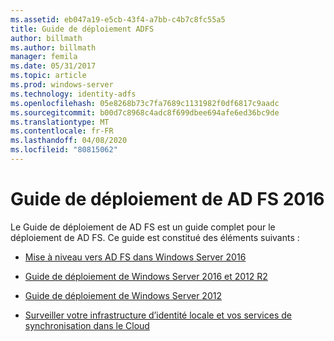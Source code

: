 ```yaml
---
ms.assetid: eb047a19-e5cb-43f4-a7bb-c4b7c8fc55a5
title: Guide de déploiement ADFS
author: billmath
ms.author: billmath
manager: femila
ms.date: 05/31/2017
ms.topic: article
ms.prod: windows-server
ms.technology: identity-adfs
ms.openlocfilehash: 05e8268b73c7fa7689c1131982f0df6817c9aadc
ms.sourcegitcommit: b00d7c8968c4adc8f699dbee694afe6ed36bc9de
ms.translationtype: MT
ms.contentlocale: fr-FR
ms.lasthandoff: 04/08/2020
ms.locfileid: "80815062"
---
```

# <a name="ad-fs-2016-deployment-guide"></a>Guide de déploiement de AD FS 2016


Le Guide de déploiement de AD FS est un guide complet pour le déploiement de AD FS.  Ce guide est constitué des éléments suivants :

  
* [Mise à niveau vers AD FS dans Windows Server 2016](Upgrading-to-AD-FS-in-Windows-Server-2016.md)  

* [Guide de déploiement de Windows Server 2016 et 2012 R2](Windows-Server-2012-R2-AD-FS-Deployment-Guide.md)

* [Guide de déploiement de Windows Server 2012](Windows-Server-2012-AD-FS-Deployment-Guide.md)

* [Surveiller votre infrastructure d’identité locale et vos services de synchronisation dans le Cloud](https://azure.microsoft.com/documentation/articles/active-directory-aadconnect-health)
  
